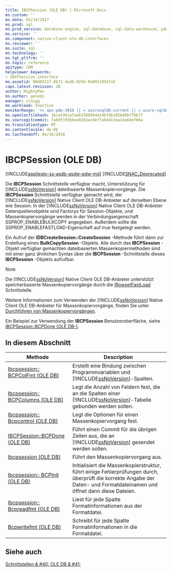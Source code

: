 ```yaml
---
title: IBCPSession (OLE DB) | Microsoft Docs
ms.custom: ''
ms.date: 03/14/2017
ms.prod: sql
ms.prod_service: database-engine, sql-database, sql-data-warehouse, pdw
ms.service: ''
ms.component: native-client-ole-db-interfaces
ms.reviewer: ''
ms.suite: sql
ms.technology: ''
ms.tgt_pltfrm: ''
ms.topic: reference
apitype: COM
helpviewer_keywords:
- IBCPSession interface
ms.assetid: 00d0311f-8b71-4ad6-824d-0e89119347a3
caps.latest.revision: 28
author: MightyPen
ms.author: genemi
manager: craigg
ms.workload: Inactive
monikerRange: '>= aps-pdw-2016 || = azuresqldb-current || = azure-sqldw-latest || >= sql-server-2016 || = sqlallproducts-allversions'
ms.openlocfilehash: 1bce3361a7ee6250894d424b7db185bd0bffb677
ms.sourcegitcommit: 7a6df3fd5bea9282ecdeffa94d13ea1da6def80a
ms.translationtype: MT
ms.contentlocale: de-DE
ms.lasthandoff: 04/16/2018
---
```

# <a name="ibcpsession-ole-db"></a>IBCPSession (OLE DB)
[!INCLUDE[appliesto-ss-asdb-asdw-pdw-md](../../includes/appliesto-ss-asdb-asdw-pdw-md.md)]
[!INCLUDE[SNAC_Deprecated](../../includes/snac-deprecated.md)]

  Die **IBCPSession** Schnittstelle verfügbar macht, Unterstützung für [!INCLUDE[ssNoVersion](../../includes/ssnoversion-md.md)] dateibasierte Massenkopiervorgänge. Die **IBCPSession** Schnittstelle verfügbar gemacht wird, der [!INCLUDE[ssNoVersion](../../includes/ssnoversion-md.md)] Native Client OLE DB-Anbieter auf derselben Ebene wie Session. In der [!INCLUDE[ssNoVersion](../../includes/ssnoversion-md.md)] Native Client OLE DB-Anbieter Datenquellenobjekte sind Factorys für Session-Objekte, und Massenkopiervorgänge werden in der Verbindungseigenschaft SSPROP_ENABLEBULKCOPY angegeben. Außerdem sollte die SSPROP_ENABLEFASTLOAD-Eigenschaft auf true festgelegt werden.  
  
 Ein Aufruf der **IDBCreateSession::CreateSession** -Methode führt dann zur Erstellung eines **BulkCopySession** -Objekts. Alle durch das **IBCPSession** -Objekt verfügbar gemachten dateibasierten Massenkopiermethoden sind mit einer ganz ähnlichen Syntax über die **IBCPSession** -Schnittstelle dieses **IBCPSession** -Objekts aufrufbar.  
  
> [!NOTE]  
>  Die [!INCLUDE[ssNoVersion](../../includes/ssnoversion-md.md)] Native Client OLE DB-Anbieter unterstützt speicherbasierte Massenkopiervorgänge durch die [IRowsetFastLoad](../../relational-databases/native-client-ole-db-interfaces/irowsetfastload-ole-db.md) Schnittstelle.  
  
 Weitere Informationen zum Verwenden der [!INCLUDE[ssNoVersion](../../includes/ssnoversion-md.md)] Native Client OLE DB-Anbieter für Massenkopiervorgänge, finden Sie unter [Durchführen von Massenkopiervorgängen](../../relational-databases/native-client/features/performing-bulk-copy-operations.md).  
  
 Ein Beispiel zur Verwendung der **IBCPSession** Benutzeroberfläche, siehe [IBCPSession::BCPDone &#40;OLE DB-&#41;](../../relational-databases/native-client-ole-db-interfaces/ibcpsession-bcpdone-ole-db.md).  
  
## <a name="in-this-section"></a>In diesem Abschnitt  
  
|Methode|Description|  
|------------|-----------------|  
|[Ibcpsession:: BCPColFmt &#40;OLE DB&#41;](../../relational-databases/native-client-ole-db-interfaces/ibcpsession-bcpcolfmt-ole-db.md)|Erstellt eine Bindung zwischen Programmvariablen und [!INCLUDE[ssNoVersion](../../includes/ssnoversion-md.md)]-Spalten.|  
|[Ibcpsession:: BCPColumns &#40;OLE DB&#41;](../../relational-databases/native-client-ole-db-interfaces/ibcpsession-bcpcolumns-ole-db.md)|Legt die Anzahl von Feldern fest, die an die Spalten einer [!INCLUDE[ssNoVersion](../../includes/ssnoversion-md.md)]-Tabelle gebunden werden sollen.|  
|[Ibcpsession:: Bcpcontrol &#40;OLE DB&#41;](../../relational-databases/native-client-ole-db-interfaces/ibcpsession-bcpcontrol-ole-db.md)|Legt die Optionen für einen Massenkopiervorgang fest.|  
|[IBCPSession::BCPDone &#40;OLE DB&#41;](../../relational-databases/native-client-ole-db-interfaces/ibcpsession-bcpdone-ole-db.md)|Führt einen Commit für die übrigen Zeilen aus, die an [!INCLUDE[ssNoVersion](../../includes/ssnoversion-md.md)] gesendet werden sollen.|  
|[Ibcpsession &#40;OLE DB&#41;](../../relational-databases/native-client-ole-db-interfaces/ibcpsession-bcpexec-ole-db.md)|Führt den Massenkopiervorgang aus.|  
|[Ibcpsession:: BCPInit &#40;OLE DB&#41;](../../relational-databases/native-client-ole-db-interfaces/ibcpsession-bcpinit-ole-db.md)|Initialisiert die Massenkopierstruktur, führt einige Fehlerprüfungen durch, überprüft die korrekte Angabe der Daten- und Formatdateinamen und öffnet dann diese Dateien.|  
|[Ibcpsession:: Bcpreadfmt &#40;OLE DB&#41;](../../relational-databases/native-client-ole-db-interfaces/ibcpsession-bcpreadfmt-ole-db.md)|Liest für jede Spalte Formatinformationen aus der Formatdatei.|  
|[Bcpwritefmt &#40;OLE DB&#41;](../../relational-databases/native-client-ole-db-interfaces/ibcpsession-bcpwritefmt-ole-db.md)|Schreibt für jede Spalte Formatinformationen in die Formatdatei.|  
  
## <a name="see-also"></a>Siehe auch  
 [Schnittstellen & #40; OLE DB & #41;](http://msdn.microsoft.com/library/34c33364-8538-45db-ae41-5654481cda93)  
  
  
